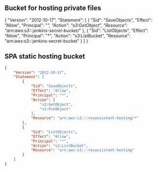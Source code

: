 ## Bucket for hosting private files
{
    "Version": "2012-10-17",
    "Statement": [
        {
            "Sid": "SaveObjects",
            "Effect": "Allow",
            "Principal": "*",
            "Action": "s3:GetObject",
            "Resource": "arn:aws:s3:::jenkins-secret-bucket/*"
        },
        {
            "Sid": "ListObjects",
            "Effect": "Allow",
            "Principal": "*",
            "Action": "s3:ListBucket",
            "Resource": "arn:aws:s3:::jenkins-secret-bucket"
        }
    ]
}
  
  
## SPA static hosting bucket
```JSON
{
    "Version": "2012-10-17",
    "Statement": [
        {
            "Sid": "SaveObjects",
            "Effect": "Allow",
            "Principal": "*",
            "Action": [
                "s3:GetObject",
                "s3:PutObject"
            ],
            "Resource": "arn:aws:s3:::revassistant-hosting/*"
        },
        {
            "Sid": "ListObjects",
            "Effect": "Allow",
            "Principal": "*",
            "Action": "s3:ListBucket",
            "Resource": "arn:aws:s3:::revassistant-hosting"
        }
    ]
}
```
